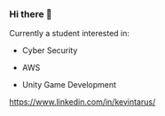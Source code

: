 ### Hi there 👋
Currently a student interested in:

- Cyber Security

- AWS

- Unity Game Development

https://www.linkedin.com/in/kevintarus/
